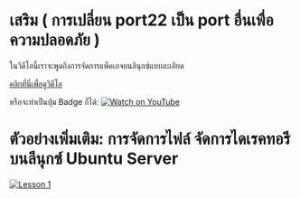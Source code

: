 # เสริม ( การเปลี่ยน port22 เป็น port อื่นเพื่อความปลอดภัย )

ในวิดีโอนี้เราจะพูดถึงการจัดการแพ็คเกจบนลีนุกซ์แบบละเอียด

[คลิกที่นี่เพื่อดูวิดีโอ](https://youtu.be/xxxxx)  

หรือจะทำเป็นปุ่ม Badge ก็ได้:
[![Watch on YouTube](https://img.shields.io/badge/-Watch%20on%20YouTube-red?logo=youtube)](https://youtu.be/xxxxx)

# ตัวอย่างเพิ่มเติม: การจัดการไฟล์ จัดการไดเรคทอรีบนลีนุกซ์ Ubuntu Server
[![Lesson 1](https://img.youtube.com/vi/lRLa1TB5my4/0.jpg)](https://youtu.be/lRLa1TB5my4 "ตัวอย่าง: การจัดการไฟล์ จัดการไดเรคทอรีบนลีนุกซ์ Ubuntu Server")
